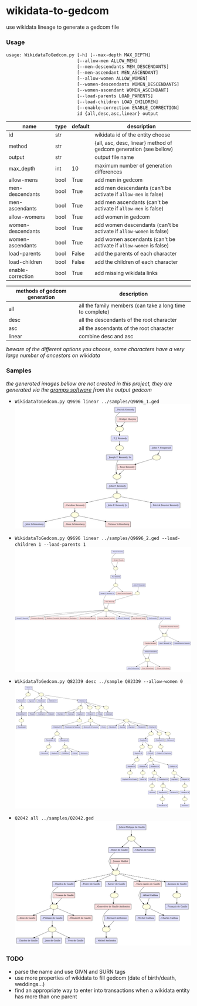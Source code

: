 # wikidata-to-gedcom

use wikidata lineage to generate a gedcom file

### Usage

```
usage: WikidataToGedcom.py [-h] [--max-depth MAX_DEPTH]
                           [--allow-men ALLOW_MEN]
                           [--men-descendants MEN_DESCENDANTS]
                           [--men-ascendant MEN_ASCENDANT]
                           [--allow-women ALLOW_WOMEN]
                           [--women-descendants WOMEN_DESCENDANTS]
                           [--women-ascendant WOMEN_ASCENDANT]
                           [--load-parents LOAD_PARENTS]
                           [--load-children LOAD_CHILDREN]
                           [--enable-correction ENABLE_CORRECTION]
                           id {all,desc,asc,linear} output
```

| name              | type | default | description                                                        |
|-------------------|------|---------|--------------------------------------------------------------------|
| id                | str  |         | wikidata id of the entity choose                                   |
| method            | str  |         | {all, asc, desc, linear} method of gedcom generation (see bellow)  |
| output            | str  |         | output file name                                                   |
| max_depth         | int  | 10      | maximum number of generation differences                           |
| allow-mens        | bool | True    | add men in gedcom                                                  |
| men-descendants   | bool | True    | add men descendants (can't be activate if `allow-men` is false)    |
| men-ascendants    | bool | True    | add men ascendants (can't be activate if `allow-men` is false)     |
| allow-womens      | bool | True    | add women in gedcom                                                |
| women-descendants | bool | True    | add women descendants (can't be activate if `allow-women` is false)|
| women-ascendants  | bool | True    | add women ascendants (can't be activate if `allow-women` is false) |
| load-parents      | bool | False   | add the parents of each character                                  |
| load-children     | bool | False   | add the children of each character                                 |
| enable-correction | bool | True    | add missing wikidata links                                         |

| methods of gedcom generation | description                                              |
|-----------------------------|-----------------------------------------------------------|
| all                         | all the family members (can take a long time to complete) |
| desc                        | all the descendants of the root character                 |
| asc                         | all the ascendants of the root character                  |
| linear                      | combine desc and asc                                      |

_beware of the different options you choose, some characters have a very large number of ancestors on wikidata_

### Samples

*the generated images bellow are not created in this project, they are generated via the [gramps software](https://gramps-project.org/blog/) from the output gedcom*

* `WikidataToGedcom.py Q9696 linear ../samples/Q9696_1.ged`
![img](https://github.com/lmallez/wikidata-to-gedcom/blob/master/samples/Q9696_1.png)

* `WikidataToGedcom.py Q9696 linear ../samples/Q9696_2.ged --load-children 1 --load-parents 1`
![img](https://github.com/lmallez/wikidata-to-gedcom/blob/master/samples/Q9696_2.png)

* `WikidataToGedcom.py Q82339 desc ../sample Q82339 --allow-women 0`
![img](https://github.com/lmallez/wikidata-to-gedcom/blob/master/samples/Q82339.png)

* `Q2042 all ../samples/Q2042.ged`
![img](https://github.com/lmallez/wikidata-to-gedcom/blob/master/samples/Q2042.png)

### TODO

* parse the name and use GIVN and SURN tags
* use more properties of wikidata to fill gedcom (date of birth/death, weddings...)
* find an appropriate way to enter into transactions when a wikidata entity has more than one parent
